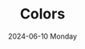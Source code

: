 ---
date:
- 2024-06-10 Monday
coverimage: ../assets/lists_icon_1710524790703_0.jpg
description: Serves as a reference for the color palette available for wonyoungjang.org
title: Colors
type: showcase/tokens
layout: colors
---
